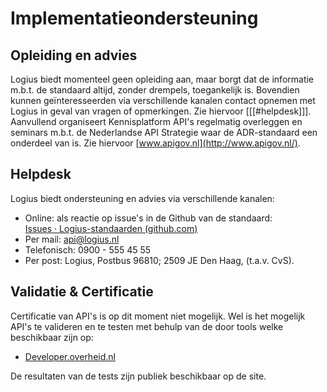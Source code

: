 # Implementatieondersteuning

## Opleiding en advies

Logius biedt momenteel geen opleiding aan, maar borgt dat de informatie m.b.t. de standaard altijd, zonder drempels, toegankelijk is. Bovendien kunnen geïnteresseerden via verschillende kanalen contact opnemen met Logius in geval van vragen of opmerkingen. Zie hiervoor [[[#helpdesk]]].  
Aanvullend organiseert Kennisplatform API&#39;s regelmatig overleggen en seminars m.b.t. de Nederlandse API Strategie waar de ADR-standaard een onderdeel van is. Zie hiervoor [www.apigov.nl](http://www.apigov.nl/).

## Helpdesk

Logius biedt ondersteuning en advies via verschillende kanalen:
- Online: als reactie op issue&#39;s in de Github van de standaard:<br>
[Issues · Logius-standaarden (github.com)](https://github.com/Logius-standaarden/issues)
- Per mail: [api@logius.nl](mailto:api@logius.nl)
- Telefonisch: 0900 - 555 45 55
- Per post: Logius, Postbus 96810; 2509 JE Den Haag, (t.a.v. CvS).

## Validatie & Certificatie

Certificatie van API&#39;s is op dit moment niet mogelijk. Wel is het mogelijk API&#39;s te valideren en te testen met behulp van de door tools welke beschikbaar zijn op:  
- [Developer.overheid.nl](https://developer.overheid.nl/)

De resultaten van de tests zijn publiek beschikbaar op de site.
